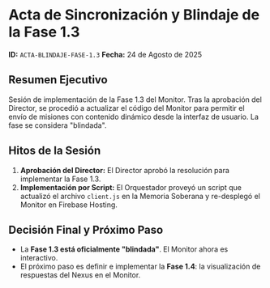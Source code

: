 # Acta de Sincronización y Blindaje de la Fase 1.3
**ID:** `ACTA-BLINDAJE-FASE-1.3`
**Fecha:** 24 de Agosto de 2025

## Resumen Ejecutivo
Sesión de implementación de la Fase 1.3 del Monitor. Tras la aprobación del Director, se procedió a actualizar el código del Monitor para permitir el envío de misiones con contenido dinámico desde la interfaz de usuario. La fase se considera "blindada".

## Hitos de la Sesión
1.  **Aprobación del Director:** El Director aprobó la resolución para implementar la Fase 1.3.
2.  **Implementación por Script:** El Orquestador proveyó un script que actualizó el archivo `client.js` en la Memoria Soberana y re-desplegó el Monitor en Firebase Hosting.

## Decisión Final y Próximo Paso
* La **Fase 1.3 está oficialmente "blindada"**. El Monitor ahora es interactivo.
* El próximo paso es definir e implementar la **Fase 1.4**: la visualización de respuestas del Nexus en el Monitor.
